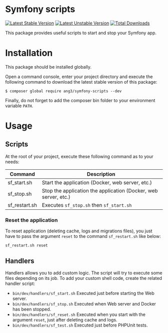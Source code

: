 Symfony scripts
===============

[![Latest Stable Version](https://poser.pugx.org/ang3/symfony-scripts/v/stable)](https://packagist.org/packages/ang3/symfony-scripts) [![Latest Unstable Version](https://poser.pugx.org/ang3/symfony-scripts/v/unstable)](https://packagist.org/packages/ang3/symfony-scripts) [![Total Downloads](https://poser.pugx.org/ang3/symfony-scripts/downloads)](https://packagist.org/packages/ang3/symfony-scripts)

This package provides useful scripts to start and stop your Symfony app.

Installation
============

This package should be installed globally.

Open a command console, enter your project directory and execute the
following command to download the latest stable version of this package:

```console
$ composer global require ang3/symfony-scripts --dev
```

Finally, do not forget to add the composer bin folder to your environment variable ```PATH```.

Usage
=====

Scripts
-------

At the root of your project, execute these following command as to your needs:

| Command       | Description                                                                                   |
|---------------|-----------------------------------------------------------------------------------------------|
| sf_start.sh   | Start the application (Docker, web server, etc.)                                              |
| sf_stop.sh    | Stop the application the application (Docker, web server, etc.)                               |
| sf_restart.sh | Executes `sf_stop.sh` then `sf_start.sh`                                                      |

### Reset the application

To reset application (deleting cache, logs and migrations files), you just have to pass the argument 
`reset` to the command `sf_restart.sh` like below:

```shell
sf_restart.sh reset
```

Handlers
--------

Handlers allows you to add custom logic. The script will try to execute some files depending on 
its job. To add your custom shell code, create the related handler script:

- `bin/dev/handlers/sf_start.sh` Executed just before starting the Web server.
- `bin/dev/handlers/sf_stop.sh` Executed when Web server and Docker has been stopped.
- `bin/dev/handlers/sf_reset.sh` Executed when you start with the argument `reset`, 
  just after deleting cache and logs.
- `bin/dev/handlers/sf_test.sh` Executed just before PHPUnit tests.